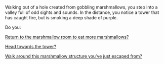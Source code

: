 Walking out of a hole created from gobbling marshmallows, you step into a
valley full of odd sights and sounds. In the distance, you notice a tower that
has caught fire, but is smoking a deep shade of purple.

Do you:

[Return to the marshmallow room to eat more marshmallows?](../eating-walls/eating-marshmallows.md)

[Head towards the tower?](./journey-to-flaming-tower/journey-to-flaming-tower.md)

[Walk around this marshmallow structure you've just escaped from?](./investigate-marshmallow-structure/investigate-marshmallow-structure.md)
